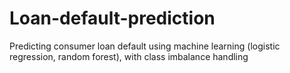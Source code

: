 # Loan-default-prediction
Predicting consumer loan default using machine learning (logistic regression, random forest), with class imbalance handling
